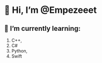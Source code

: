 # 👋 Hi, I’m @Empezeeet

## 🌱 I’m currently learning:
  1. C++,
  2. C#
  3. Python,
  4. Swift

        
        

<!---
Empezeeet/Empezeeet is a ✨ special ✨ repository because its `README.md` (this file) appears on your GitHub profile.
You can click the Preview link to take a look at your changes.
--->

